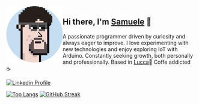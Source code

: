 <img align="left" width="150" height="150" alt="Samuele Scatena" src="./img/me.gif"/>

## Hi there, I'm [Samuele][homepage] 👋

A passionate programmer driven by curiosity and always eager to improve. I love experimenting with new technologies and enjoy exploring IoT with Arduino. Constantly seeking growth, both personally and professionally. Based in [Lucca](https://eventi.turismo.lucca.it/en/)📍 Coffe addicted ☕️


<div align="left">
  
[![Linkedin Profile](https://img.shields.io/badge/my_profile-grey?style=for-the-badge&logo=linkedin)][linkedin]

</div>
  
[![Top Langs](https://github-readme-stats.vercel.app/api/top-langs/?username=zanzarone&layout=compact&theme=vision-friendly-dark)](https://github.com/anuraghazra/github-readme-stats)
[![GitHub Streak](https://streak-stats.demolab.com/?user=zanzarone&theme=dark)](https://git.io/streak-stats) 

[homepage]: #
[linkedin]: samuele.scatena@gmail.com
